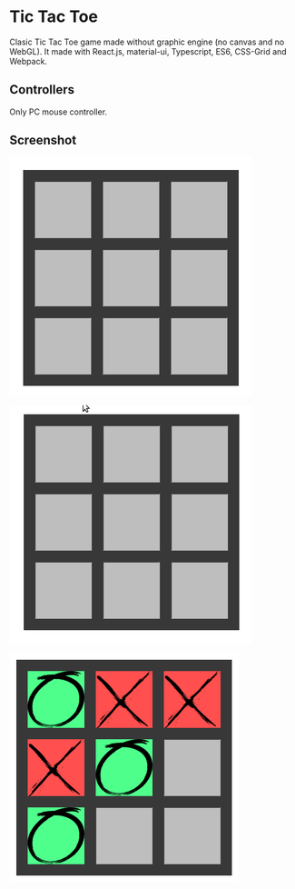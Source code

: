 # Tic Tac Toe
Clasic Tic Tac Toe game made without graphic engine (no canvas and no WebGL). It made with React.js, material-ui, Typescript, ES6, CSS-Grid and Webpack.

## Controllers
Only PC mouse controller.

## Screenshot
![Capture1](https://raw.githubusercontent.com/sermmor/react-tic-tac-toe/master/screenshots/lose_tictactoe.gif)

![Capture2](https://raw.githubusercontent.com/sermmor/react-tic-tac-toe/master/screenshots/draw_tictactore.gif)

![Capture3](https://raw.githubusercontent.com/sermmor/react-tic-tac-toe/master/screenshots/tictactore.png)
